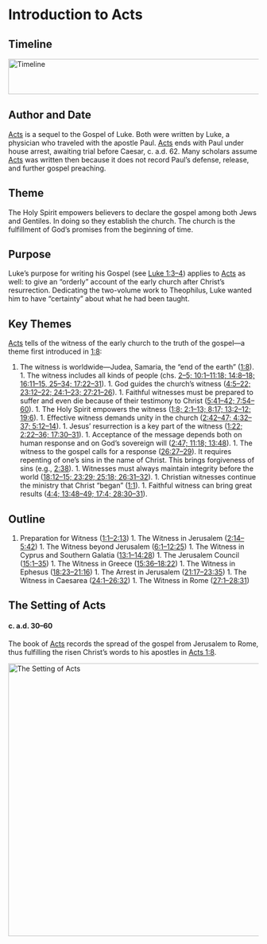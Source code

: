 
# Introduction to Acts

## Timeline

 [ <img src="https:https://www.esv.org//static.esvmedia.orghttps://www.esv.org/media/esv-global-study-biblehttps://www.esv.org/images/mediumhttps://www.esv.org/chart_44_timeline.png" alt="Timeline" width="700" height="71"/> ](https:https://www.esv.org//static.esvmedia.orghttps://www.esv.org/media/esv-global-study-biblehttps://www.esv.org/images/big/chart_44_timeline.png) 

## Author and Date

[Acts](https://www.esv.org/Acts+1%3A1%E2%80%9328%3A31/) is a sequel to the Gospel of Luke. Both were written by Luke, a physician who traveled with the apostle Paul. [Acts](https://www.esv.org/Acts+1%3A1%E2%80%9328%3A31/) ends with Paul under house arrest, awaiting trial before Caesar, c. a.d. 62. Many scholars assume [Acts](https://www.esv.org/Acts+1%3A1%E2%80%9328%3A31/) was written then because it does not record Paul’s defense, release, and further gospel preaching.

## Theme

The Holy Spirit empowers believers to declare the gospel among both Jews and Gentiles. In doing so they establish the church. The church is the fulfillment of God’s promises from the beginning of time.

## Purpose

Luke’s purpose for writing his Gospel (see [Luke 1:3–4](https://www.esv.org/Luke+1%3A3%E2%80%934/)) applies to [Acts](https://www.esv.org/Acts+1%3A1%E2%80%9328%3A31/) as well: to give an “orderly” account of the early church after Christ’s resurrection. Dedicating the two-volume work to Theophilus, Luke wanted him to have “certainty” about what he had been taught.

## Key Themes

[Acts](https://www.esv.org/Acts+1%3A1%E2%80%9328%3A31/) tells of the witness of the early church to the truth of the gospel—a theme first introduced in [1:8](https://www.esv.org/Acts+1%3A8/):
1. The witness is worldwide—Judea, Samaria, the “end of the earth” ([1:8](https://www.esv.org/Acts+1%3A8/)). 1. The witness includes all kinds of people (chs. [2–5; 10:1–11:18; 14:8–18; 16:11–15, 25–34; 17:22–31](https://www.esv.org/Acts+2%3A1%E2%80%935%3A42%2C+10%3A1%E2%80%9311%3A18%2C+14%3A8%E2%80%9318%2C+16%3A11%E2%80%9315%2C+16%3A25%E2%80%9334%2C+17%3A22%E2%80%9331/)). 1. God guides the church’s witness ([4:5–22; 23:12–22; 24:1–23; 27:21–26](https://www.esv.org/Acts+4%3A5%E2%80%9322%2C+23%3A12%E2%80%9322%2C+24%3A1%E2%80%9323%2C+27%3A21%E2%80%9326/)). 1. Faithful witnesses must be prepared to suffer and even die because of their testimony to Christ ([5:41–42; 7:54–60](https://www.esv.org/Acts+5%3A41%E2%80%9342%2C+7%3A54%E2%80%9360/)). 1. The Holy Spirit empowers the witness ([1:8; 2:1–13; 8:17; 13:2–12; 19:6](https://www.esv.org/Acts+1%3A8%2C+2%3A1%E2%80%9313%2C+8%3A17%2C+13%3A2%E2%80%9312%2C+19%3A6/)). 1. Effective witness demands unity in the church ([2:42–47; 4:32–37; 5:12–14](https://www.esv.org/Acts+2%3A42%E2%80%9347%2C+4%3A32%E2%80%9337%2C+5%3A12%E2%80%9314/)). 1. Jesus’ resurrection is a key part of the witness ([1:22; 2:22–36; 17:30–31](https://www.esv.org/Acts+1%3A22%2C+2%3A22%E2%80%9336%2C+17%3A30%E2%80%9331/)). 1. Acceptance of the message depends both on human response and on God’s sovereign will ([2:47; 11:18; 13:48](https://www.esv.org/Acts+2%3A47%2C+11%3A18%2C+13%3A48/)). 1. The witness to the gospel calls for a response ([26:27–29](https://www.esv.org/Acts+26%3A27%E2%80%9329/)). It requires repenting of one’s sins in the name of Christ. This brings forgiveness of sins (e.g., [2:38](https://www.esv.org/Acts+2%3A38/)). 1. Witnesses must always maintain integrity before the world ([18:12–15; 23:29; 25:18; 26:31–32](https://www.esv.org/Acts+18%3A12%E2%80%9315%2C+23%3A29%2C+25%3A18%2C+26%3A31%E2%80%9332/)). 1. Christian witnesses continue the ministry that Christ “began” ([1:1](https://www.esv.org/Acts+1%3A1/)). 1. Faithful witness can bring great results ([4:4; 13:48–49; 17:4; 28:30–31](https://www.esv.org/Acts+4%3A4%2C+13%3A48%E2%80%9349%2C+17%3A4%2C+28%3A30%E2%80%9331/)). 
## Outline
1. Preparation for Witness ([1:1–2:13](https://www.esv.org/Acts+1%3A1%E2%80%932%3A13/)) 1. The Witness in Jerusalem ([2:14–5:42](https://www.esv.org/Acts+2%3A14%E2%80%935%3A42/)) 1. The Witness beyond Jerusalem ([6:1–12:25](https://www.esv.org/Acts+6%3A1%E2%80%9312%3A25/)) 1. The Witness in Cyprus and Southern Galatia ([13:1–14:28](https://www.esv.org/Acts+13%3A1%E2%80%9314%3A28/)) 1. The Jerusalem Council ([15:1–35](https://www.esv.org/Acts+15%3A1%E2%80%9335/)) 1. The Witness in Greece ([15:36–18:22](https://www.esv.org/Acts+15%3A36%E2%80%9318%3A22/)) 1. The Witness in Ephesus ([18:23–21:16](https://www.esv.org/Acts+18%3A23%E2%80%9321%3A16/)) 1. The Arrest in Jerusalem ([21:17–23:35](https://www.esv.org/Acts+21%3A17%E2%80%9323%3A35/)) 1. The Witness in Caesarea ([24:1–26:32](https://www.esv.org/Acts+24%3A1%E2%80%9326%3A32/)) 1. The Witness in Rome ([27:1–28:31](https://www.esv.org/Acts+27%3A1%E2%80%9328%3A31/)) 
## The Setting of Acts

#### c. a.d. 30–60

The book of [Acts](https://www.esv.org/Acts+1%3A1%E2%80%9328%3A31/) records the spread of the gospel from Jerusalem to Rome, thus fulfilling the risen Christ’s words to his apostles in [Acts 1:8](https://www.esv.org/Acts+1%3A8/).

 [ <img src="https:https://www.esv.org//static.esvmedia.orghttps://www.esv.org/media/esv-global-study-biblehttps://www.esv.org/images/mediumhttps://www.esv.org/map_44_01.jpg" alt="The Setting of Acts" width="700" height="548"/> ](https:https://www.esv.org//static.esvmedia.orghttps://www.esv.org/media/esv-global-study-biblehttps://www.esv.org/images/big/map_44_01.jpg) 


